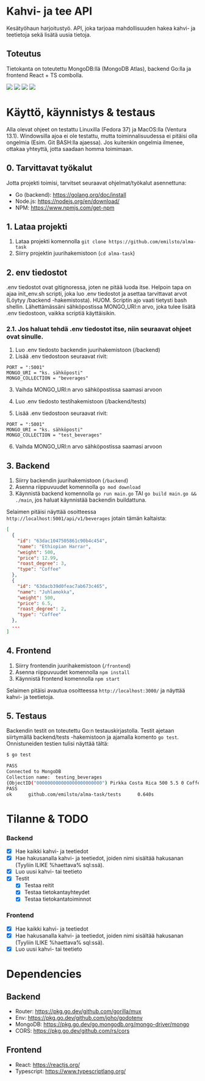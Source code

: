 # Kahvi- ja tee API

Kesätyöhaun harjoitustyö. API, joka tarjoaa mahdollisuuden hakea kahvi- ja teetietoja sekä lisätä uusia tietoja.
 
## Toteutus

Tietokanta on toteutettu MongoDB:llä (MongoDB Atlas), backend Go:lla ja frontend React + TS combolla.

<img src="https://img.shields.io/badge/Go-00ADD8?style=for-the-badge&logo=go&logoColor=white"> <img src="https://img.shields.io/badge/React-61DAFB?style=for-the-badge&logo=react&logoColor=black"> <img src="https://img.shields.io/badge/TypeScript-007ACC?style=for-the-badge&logo=typescript&logoColor=white"> <img src="https://img.shields.io/badge/MongoDB-4EA94B?style=for-the-badge&logo=mongodb&logoColor=white">

# Käyttö, käynnistys & testaus

Alla olevat ohjeet on testattu Linuxilla (Fedora 37) ja MacOS:lla (Ventura 13.1). Windowsilla ajoa ei ole testattu, mutta toiminnalisuudessa ei pitäisi olla ongelmia (Esim. Git BASH:lla ajaessa). Jos kuitenkin ongelmia ilmenee, ottakaa yhteyttä, jotta saadaan homma toimimaan.

## 0. Tarvittavat työkalut 

Jotta projekti toimisi, tarvitset seuraavat ohjelmat/työkalut asennettuna:

* Go (backend): https://golang.org/doc/install
* Node.js: https://nodejs.org/en/download/
* NPM: https://www.npmjs.com/get-npm

## 1. Lataa projekti

1. Lataa projekti komennolla `git clone https://github.com/emilsto/alma-task` 
2. Siirry projektin juurihakemistoon (`cd alma-task`)

## 2. env tiedostot

.env tiedostot ovat gitignoressa, joten ne pitää luoda itse. Helpoin tapa on ajaa init_env.sh scripti, joka luo .env tiedostot ja asettaa tarvittavat arvot (Löytyy /backend -hakemistosta). HUOM. Scriptin ajo vaati tietysti bash shellin. Lähettämässäni sähköpostissa MONGO_URI:n arvo, joka tulee lisätä .env tiedostoon, vaikka scriptiä käyttäisikin.

### 2.1. Jos haluat tehdä .env tiedostot itse, niin seuraavat ohjeet ovat sinulle.

1. Luo .env tiedosto backendin juurihakemistoon (/backend)
2. Lisää .env tiedostoon seuraavat rivit:
```env
PORT = ":5001"
MONGO_URI = "ks. sähköposti"
MONGO_COLLECTION = "beverages"
```
3. Vaihda MONGO_URI:n arvo sähköpostissa saamasi arvoon

4. Luo .env tiedosto testihakemistoon (/backend/tests)
5. Lisää .env tiedostoon seuraavat rivit:
```env
PORT = ":5001"
MONGO_URI = "ks. sähköposti"
MONGO_COLLECTION = "test_beverages"
```
6. Vaihda MONGO_URI:n arvo sähköpostissa saamasi arvoon


## 3. Backend

1. Siirry backendin juurihakemistoon (`/backend`)
2. Asenna riippuvuudet komennolla `go mod download`
3. Käynnistä backend komennolla `go run main.go` TAI `go build main.go && ./main`, jos haluat käynnistää backendin buildattuna.

Selaimen pitäisi näyttää osoitteessa `http://localhost:5001/api/v1/beverages` jotain tämän kaltaista:

```json
[
  {
    "id": "63dac1047505861c90b4c454",
    "name": "Ethiopian Harrar",
    "weight": 500,
    "price": 12.99,
    "roast_degree": 3,
    "type": "Coffee"
  },
  {
    "id": "63dacb39d0feac7ab673c465",
    "name": "Juhlamokka",
    "weight": 500,
    "price": 6.5,
    "roast_degree": 2,
    "type": "Coffee"
  },
  ...
]
```

## 4. Frontend

1. Siirry frontendin juurihakemistoon (`/frontend`)
2. Asenna riippuvuudet komennolla `npm install`
3. Käynnistä frontend komennolla `npm start`

Selaimen pitäisi avautua osoitteessa `http://localhost:3000/` ja näyttää kahvi- ja teetietoja.

## 5. Testaus

Backendin testit on toteutettu Go:n testauskirjastolla. Testit ajetaan siirtymällä backend/tests -hakemistoon ja ajamalla komento `go test`.
Onnistuneiden testien tulisi näyttää tältä:

```bash
$ go test

PASS
Connected to MongoDB
Collection name:  testing_beverages
{ObjectID("000000000000000000000000") Pirkka Costa Rica 500 5.5 0 Coffee}
PASS
ok      github.com/emilsto/alma-task/tests      0.640s
```

# Tilanne & TODO

### Backend

- [x] Hae kaikki kahvi- ja teetiedot
- [x] Hae hakusanalla kahvi- ja teetiedot, joiden nimi sisältää hakusanan (Tyyliin ILIKE %haettava% sql:ssä).
- [x] Luo uusi kahvi- tai teetieto
- [x] Testit
    - [x] Testaa reitit
    - [x] Testaa tietokantayhteydet
    - [x] Testaa tietokantatoiminnot

### Frontend

- [x] Hae kaikki kahvi- ja teetiedot
- [x] Hae hakusanalla kahvi- ja teetiedot, joiden nimi sisältää hakusanan (Tyyliin ILIKE %haettava% sql:ssä).
- [x] Luo uusi kahvi- tai teetieto

# Dependencies

## Backend

* Router: https://pkg.go.dev/github.com/gorilla/mux
* Env: https://pkg.go.dev/github.com/joho/godotenv
* MongoDB: https://pkg.go.dev/go.mongodb.org/mongo-driver/mongo
* CORS: https://pkg.go.dev/github.com/rs/cors

## Frontend

* React: https://reactjs.org/
* Typescript: https://www.typescriptlang.org/

